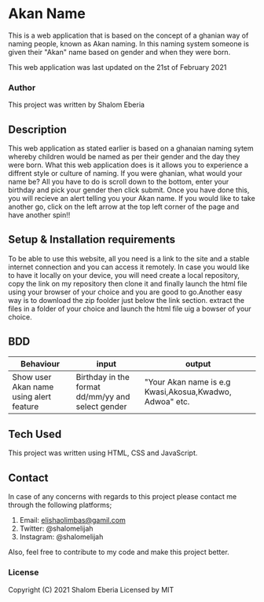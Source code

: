 # Akan Name
This is a web application that is based on the concept of a ghanian way of naming people,
known as Akan naming. In this naming system someone is given their "Akan" name based on gender and when they were born.

This web application was last updated on the 21st of February 2021

### Author
This project was written by Shalom Eberia

## Description 
This web application as stated earlier is based on a ghanaian naming sytem whereby children would be named as per their gender and the day they were born. What this web application does is it allows you to experience a diffrent style or culture of naming. If you were ghanian, what would your name be? All you have to do is scroll down to the bottom, enter your birthday and pick your gender then click submit. Once you have done this, you will recieve an alert telling you your Akan name. If you would like to take another go, click on the left arrow at the top left corner of the page and have another spin!!

## Setup & Installation requirements
To be able to use this website, all you need is a link to the site and a stable internet connection and you can access it remotely. In case you would like to have it locally on your device, you will need create a local repository, copy the link on my repository then clone it and finally launch the html file using your browser of your choice and you are good to go.Another easy way is to download the zip foolder just below the link section. extract the files in a folder of your choice and launch the html file uig a bowser of your choice.

## BDD

| Behaviour | input | output |
| -------- | -------- | -------- | 
| Show user Akan name using alert feature | Birthday in the format dd/mm/yy and select gender | "Your Akan name is e.g Kwasi,Akosua,Kwadwo, Adwoa" etc. |


## Tech Used
This project was written using HTML, CSS and JavaScript.

## Contact
In case of any concerns with regards to this project please contact me through the following platforms;
1. Email: elishaolimbas@gamil.com
2. Twitter: @shalomelijah
3. Instagram: @shalomelijah

Also, feel free to contribute to my code and make this project better.

### License
Copyright (C) 2021 Shalom Eberia Licensed by MIT